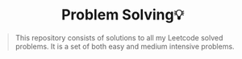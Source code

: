 <h1 align="center">Problem Solving💡</h1>

> This repository consists of solutions to all my Leetcode solved problems. It is a set of both easy and medium intensive problems.
